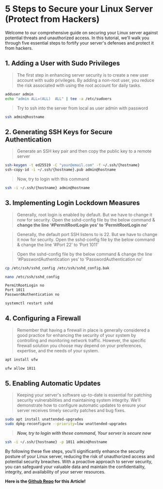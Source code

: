 # 5 Steps to Secure your Linux Server (Protect from Hackers)

Welcome to our comprehensive guide on securing your Linux server against potential threats and unauthorized access. In this tutorial, we'll walk you through five essential steps to fortify your server's defenses and protect it from hackers.

## 1. Adding a User with Sudo Privileges

> The first step in enhancing server security is to create a new user account with sudo privileges. By adding a non-root user, you reduce the risk associated with using the root account for daily tasks.
> 

```bash
adduser admin
echo "admin ALL=(ALL)  ALL" | tee -a /etc/sudoers
```

> Try to ssh into the server from local as user admin with password
> 

```bash
ssh admin@hostname
```

## 2. Generating SSH Keys for Secure Authentication

> Generate an SSH key pair and then copy the public key to a remote server
> 

```bash
ssh-keygen -t ed25519 -C "your@email.com" -f ~/.ssh/{hostname}
ssh-copy-id -i ~/.ssh/{hostname}.pub admin@hostname
```

> Now, try to login with this command
> 

```bash
ssh -i ~/.ssh/{hostname} admin@hostname
```

## 3. Implementing Login Lockdown Measures

> Generally, root login is enabled by default. But we have to change it now for security. Open the sshd-config file by the below command & **change the line ‘#PermitRootLogin yes’ to ‘PermitRootLogin no’**
> 

> Generally, the default port SSH listens to is 22. But we have to change it now for security. Open the sshd-config file by the below command & change the line ‘#Port 22’ to ‘Port 1011’
> 

> Open the sshd-config file by the below command & change the line ‘#PasswordAuthentication yes’ to ‘PasswordAuthentication no’
> 

```bash
cp /etc/ssh/sshd_config /etc/ssh/sshd_config.bak

nano /etc/ssh/sshd_config

PermitRootLogin no
Port 1011
PasswordAuthentication no

systemctl restart sshd
```

## 4. Configuring a Firewall

> Remember that having a firewall in place is generally considered a good practice for enhancing the security of your system by controlling and monitoring network traffic. However, the specific firewall solution you choose may depend on your preferences, expertise, and the needs of your system.
> 

```bash
apt install ufw

ufw allow 1011
```

## 5. Enabling Automatic Updates

> Keeping your server's software up-to-date is essential for patching security vulnerabilities and maintaining system integrity. We'll demonstrate how to configure automatic updates to ensure your server receives timely security patches and bug fixes.
> 

```bash
sudo apt install unattended-upgrades
sudo dpkg-reconfigure --priority=low unattended-upgrades
```

> ***Now, try to login with these command, Your server is secure now***
> 

```bash
ssh -i ~/.ssh/{hostname} -p 1011 admin@hostname
```

By following these five steps, you'll significantly enhance the security posture of your Linux server, reducing the risk of unauthorized access and potential security breaches. With a proactive approach to server security, you can safeguard your valuable data and maintain the confidentiality, integrity, and availability of your server resources.

**Here is the [Github Repo](https://github.com/Abhishake63/abhishake-guides) for this Article!**
